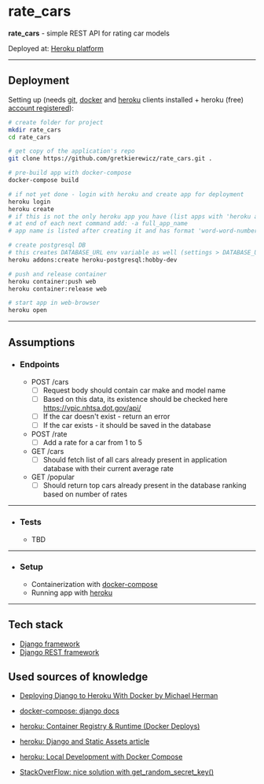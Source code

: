 # rate_cars

**rate_cars** - simple REST API for rating car models

Deployed at: [Heroku platform](https://tranquil-caverns-25726.herokuapp.com/)

---

## Deployment

Setting up (needs 
[git](https://git-scm.com/downloads),
[docker](https://docs.docker.com/compose/install/) and
[heroku](https://devcenter.heroku.com/articles/heroku-cli) clients installed +
heroku (free) [account registered](https://signup.heroku.com)):

```bash
# create folder for project
mkdir rate_cars
cd rate_cars

# get copy of the application's repo
git clone https://github.com/gretkierewicz/rate_cars.git .

# pre-build app with docker-compose
docker-compose build

# if not yet done - login with heroku and create app for deployment
heroku login
heroku create
# if this is not the only heroku app you have (list apps with 'heroku apps' command)
# at end of each next command add: -a full_app_name
# app name is listed after creating it and has format 'word-word-number'

# create postgresql DB
# this creates DATABASE_URL env variable as well (settings > DATABASE_URL)
heroku addons:create heroku-postgresql:hobby-dev

# push and release container
heroku container:push web
heroku container:release web

# start app in web-browser
heroku open
```
---

## Assumptions

* ### Endpoints

    * POST /cars
        * [ ] Request body should contain car make and model name
        * [ ] Based on this data, its existence should be checked here https://vpic.nhtsa.dot.gov/api/
        * [ ] If the car doesn't exist - return an error
        * [ ] If the car exists - it should be saved in the database

    * POST /rate
        * [ ] Add a rate for a car from 1 to 5
    
    * GET /cars
        * [ ] Should fetch list of all cars already present in application database with their current average rate
    
    * GET /popular
        * [ ] Should return top cars already present in the database ranking based on number of rates

---

* ### Tests

    * TBD

---

* ### Setup

    * Containerization with [docker-compose](https://docs.docker.com/compose/)
    * Running app with [heroku](https://heroku.com/)

---

## Tech stack

* [Django framework](https://www.djangoproject.com)
* [Django REST framework](https://www.django-rest-framework.org)

## Used sources of knowledge

* [Deploying Django to Heroku With Docker by Michael Herman](https://testdriven.io/blog/deploying-django-to-heroku-with-docker/)


* [docker-compose: django docs](https://docs.docker.com/compose/django/)


* [heroku: Container Registry & Runtime (Docker Deploys)](https://devcenter.heroku.com/articles/container-registry-and-runtime)
* [heroku: Django and Static Assets article](https://devcenter.heroku.com/articles/django-assets)
* [heroku: Local Development with Docker Compose](https://devcenter.heroku.com/articles/local-development-with-docker-compose)


* [StackOverFlow: nice solution with get_random_secret_key()](https://stackoverflow.com/questions/59719175/where-to-run-collectstatic-when-deploying-django-app-to-heroku-using-docker)
